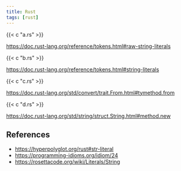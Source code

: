 ```yaml
---
title: Rust
tags: [rust]
---
```


{{< c "a.rs" >}}

<https://doc.rust-lang.org/reference/tokens.html#raw-string-literals>

{{< c "b.rs" >}}

<https://doc.rust-lang.org/reference/tokens.html#string-literals>

{{< c "c.rs" >}}

<https://doc.rust-lang.org/std/convert/trait.From.html#tymethod.from>

{{< c "d.rs" >}}

<https://doc.rust-lang.org/std/string/struct.String.html#method.new>

## References

- <https://hyperpolyglot.org/rust#str-literal>
- <https://programming-idioms.org/idiom/24>
- <https://rosettacode.org/wiki/Literals/String>
